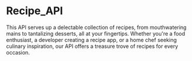 # Recipe_API
This API serves up a delectable collection of recipes, from mouthwatering mains to tantalizing desserts, all at your fingertips. Whether you're a food enthusiast, a developer creating a recipe app, or a home chef seeking culinary inspiration, our API offers a treasure trove of recipes for every occasion.
